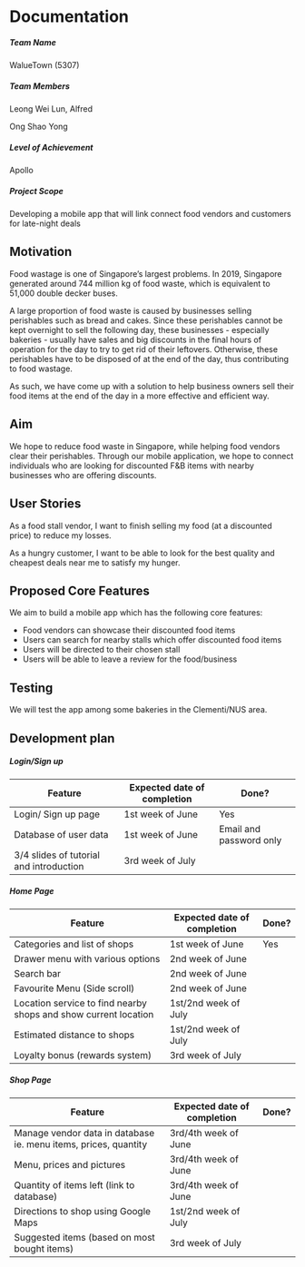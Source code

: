 # Documentation

##### Team Name
WalueTown (5307)

##### Team Members
Leong Wei Lun, Alfred

Ong Shao Yong

##### Level of Achievement
Apollo

##### Project Scope
Developing a mobile app that will link connect food vendors and customers for late-night deals



## Motivation 

Food wastage is one of Singapore’s largest problems. In 2019, Singapore generated around 744 million kg of food waste, which is equivalent to 51,000 double decker buses. 

A large proportion of food waste is caused by businesses selling perishables such as bread and cakes. Since these perishables cannot be kept overnight to sell the following day, these businesses - especially bakeries - usually have sales and big discounts in the final hours of operation for the day to try to get rid of their leftovers. Otherwise, these perishables have to be disposed of at the end of the day, thus contributing to food wastage. 

As such, we have come up with a solution to help business owners sell their food items at the end of the day in a more effective and efficient way.


## Aim 

We hope to reduce food waste in Singapore, while helping food vendors clear their perishables. Through our mobile application, we hope to connect individuals who are looking for discounted F&B items with nearby businesses who are offering discounts.


## User Stories

As a food stall vendor, I want to finish selling my food (at a discounted price) to reduce my losses.

As a hungry customer, I want to be able to look for the best quality and cheapest deals near me to satisfy my hunger. 


## Proposed Core Features

We aim to build a mobile app which has the following core features:

- Food vendors can showcase their discounted food items 
- Users can search for nearby stalls which offer discounted food items
- Users will be directed to their chosen stall 
- Users will be able to leave a review for the food/business


## Testing

We will test the app among some bakeries in the Clementi/NUS area.


## Development plan

##### Login/Sign up
|  Feature  |  Expected date of completion |  Done?  |
|  -------- | ---------------------------- |  ------ |
|  Login/ Sign up page  | 1st week of June |  Yes  |
|  Database of user data  | 1st week of June  |  Email and password only  |
|  3/4 slides of tutorial and introduction  |  3rd week of July  |    |

##### Home Page
|  Feature  |  Expected date of completion |  Done?  |
|  -------- | ---------------------------- |  ------ |
|  Categories and list of shops  |  1st week of June  |  Yes  |
|  Drawer menu with various options  |  2nd week of June  |   | 
|  Search bar  |  2nd week of June  |  | 
|  Favourite Menu (Side scroll)  |  2nd week of June  |  |
|  Location service to find nearby shops and show current location  |  1st/2nd week of July  |  |
|  Estimated distance to shops  |  1st/2nd week of July  |  |
|  Loyalty bonus (rewards system)  |  3rd week of July  |   |

##### Shop Page
|  Feature  |  Expected date of completion |  Done?  |
|  -------- | ---------------------------- |  ------ |
|  Manage vendor data in database ie. menu items, prices, quantity  |  3rd/4th week of June  |  |
|  Menu, prices and pictures  |  3rd/4th week of June  |  |
|  Quantity of items left (link to database)  |  3rd/4th week of June  |  |
|  Directions to shop using Google Maps  |  1st/2nd week of July  |  | 
|  Suggested items (based on most bought items)  |  3rd week of July  |  |





